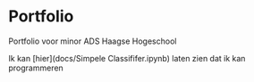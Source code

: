 # Portfolio
Portfolio voor minor ADS Haagse Hogeschool


Ik kan [hier](docs/Simpele Classififer.ipynb) laten zien dat ik kan programmeren
